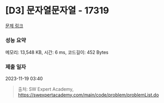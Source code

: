 # [D3] 문자열문자열 - 17319 

[문제 링크](https://swexpertacademy.com/main/code/problem/problemDetail.do?contestProbId=AYgEiwbKy48DFARP) 

### 성능 요약

메모리: 13,548 KB, 시간: 6 ms, 코드길이: 452 Bytes

### 제출 일자

2023-11-19 03:40



> 출처: SW Expert Academy, https://swexpertacademy.com/main/code/problem/problemList.do